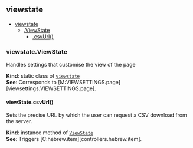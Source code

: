 <a name="module_viewstate"></a>

## viewstate

* [viewstate](#module_viewstate)
    * [.ViewState](#module_viewstate.ViewState)
        * [.csvUrl()](#module_viewstate.ViewState+csvUrl)

<a name="module_viewstate.ViewState"></a>

### viewstate.ViewState
Handles settings that customise the view of the page

**Kind**: static class of [<code>viewstate</code>](#module_viewstate)  
**See**: Corresponds to [M:VIEWSETTINGS.page][viewsettings.VIEWSETTINGS.page].  
<a name="module_viewstate.ViewState+csvUrl"></a>

#### viewState.csvUrl()
Sets the precise URL by which the user can request a CSV download from the server.

**Kind**: instance method of [<code>ViewState</code>](#module_viewstate.ViewState)  
**See**: Triggers [C:hebrew.item][controllers.hebrew.item].  
